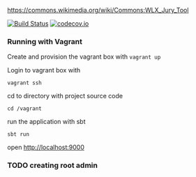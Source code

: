 https://commons.wikimedia.org/wiki/Commons:WLX_Jury_Tool 

[![Build Status](https://travis-ci.org/intracer/wlxjury.svg?branch=master)](https://travis-ci.org/intracer/wlxjury?branch=master)
[![codecov.io](http://codecov.io/github/intracer/wlxjury/coverage.svg?branch=master)](http://codecov.io/github/intracer/wlxjury?branch=master)

### Running with Vagrant

Create and provision the vagrant box with
`vagrant up`

Login to vagrant box with

`vagrant ssh`

cd to directory with project source code

`cd /vagrant`

run the application with sbt

`sbt run`

open [http://localhost:9000](http://localhost:9000)

### TODO creating root admin
